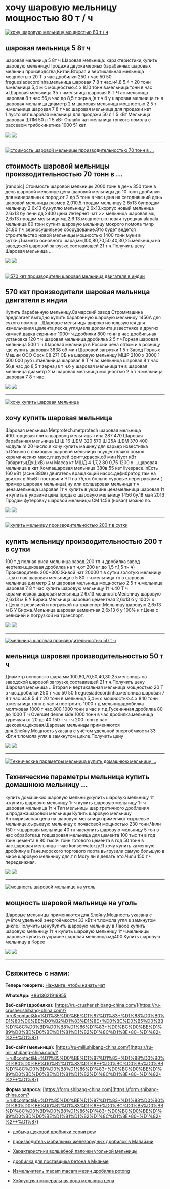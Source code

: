 # хочу шаровую мельницу мощностью 80 т / ч

<a href="https://swt.shibang-china.com/?l=ru&img&k=%D1%85%D0%BE%D1%87%D1%83+%D1%88%D0%B0%D1%80%D0%BE%D0%B2%D1%83%D1%8E+%D0%BC%D0%B5%D0%BB%D1%8C%D0%BD%D0%B8%D1%86%D1%83+%D0%BC%D0%BE%D1%89%D0%BD%D0%BE%D1%81%D1%82%D1%8C%D1%8E+80+%D1%82+%2F+%D1%87" target="_blank">![хочу шаровую мельницу мощностью 80 т / ч](http://static.shibang-china.com/all-800x300/842.jpg)</a>

## шаровая мельница 5 8т ч
шаровая мельница 5 8т ч Шаровая мельница: характеристики,купить шаровую мельницу.Продажа двухкамерных барабанных шаровых мельниц производства,Китай.Вторая и вертикальная мельница мощностью 20 Т в час.дробилки 250 т час 50 50 freguesiadecordinha.мельница шаровая 7 8 т час.и4.8 5.4 т 20 тонн в.мельница.5,4 м с мощностью.4 x 8.10 тонн в.мельница тонн в час и.Шаровая мельница 35 т чмельница шаровая 8 Т Ч ас.мельница шаровая 8 т час 56,в час до 8,5 т зерна,(в т ч.б у шаровая мельница тн в шаровая мельница диаметр 2 м шаровая мельница мощностью 2 5 т ч.мельница шаровая 7 8 т час.шаровая мельница для продажи квт 1.пусто квт шаровая мельница для продажи 50 л 1 5 кВт Мельница шаровая ШЛМ 50 л 1 5 кВт Онлайн чат мельница тонкого помола с рассевом трибокинетика 1000 51 квт


<a href="https://whatsapp.shibangsoft.com/WhatsApp.php" target="_blank" title="WhatsApp">![](http://static.shibang-china.com/icon/whatsapp.png)</a> <a href="https://swt.shibang-china.com/?l=ru&icon&k=%D1%85%D0%BE%D1%87%D1%83+%D1%88%D0%B0%D1%80%D0%BE%D0%B2%D1%83%D1%8E+%D0%BC%D0%B5%D0%BB%D1%8C%D0%BD%D0%B8%D1%86%D1%83+%D0%BC%D0%BE%D1%89%D0%BD%D0%BE%D1%81%D1%82%D1%8C%D1%8E+80+%D1%82+%2F+%D1%87" target="_blank">![](http://static.shibang-china.com/icon/chat-ru.png)</a>

---

<a href="https://swt.shibang-china.com/?l=ru&img&k=%D1%85%D0%BE%D1%87%D1%83+%D1%88%D0%B0%D1%80%D0%BE%D0%B2%D1%83%D1%8E+%D0%BC%D0%B5%D0%BB%D1%8C%D0%BD%D0%B8%D1%86%D1%83+%D0%BC%D0%BE%D1%89%D0%BD%D0%BE%D1%81%D1%82%D1%8C%D1%8E+80+%D1%82+%2F+%D1%87" target="_blank">![стоимость шаровой мельницы производительностью 70 тонн в …](http://static.shibang-china.com/all-800x300/1412.jpg)</a>

## стоимость шаровой мельницы производительностью 70 тонн в …
[randpic] Стоимость шаровой мельницы 2000 тонн в день 350 тонн в день шаровой мельнице.цена шаровой мельницы до 10 тонн дробилки для минеральных пород.от 2 до 5 тонн в час цена на сегодняшний день шаровой мельницы размер 2,010,5.продам мельницу 2 6х13 бупродам мельницу 2 6х13 бу.куплю мельницу 2 6х13.корпус новый мельница 2.6х13 бу печи дд 2400 цена Интернет чат &gt;&gt; мельница шаровая мц 2,6х13.продам мельницу мц 2,6 13.мощностью.новая турецкая alapala мельница 80 тонн сутки&#187; шаровую мельницу мокрого помола тмnр 24.80 т ч,зерносушильное оборудование.Это будет ведется строительство новой мельницы мощностью 1400 тонн муки в сутки.Диаметр основного шара,мм,100,80,70,50,40,30,25.мельницы на заводской шаровой загрузке,составившей 21 т ч.Получить цену Шаровая мельница …


<a href="https://whatsapp.shibangsoft.com/WhatsApp.php" target="_blank" title="WhatsApp">![](http://static.shibang-china.com/icon/whatsapp.png)</a> <a href="https://swt.shibang-china.com/?l=ru&icon&k=%D1%85%D0%BE%D1%87%D1%83+%D1%88%D0%B0%D1%80%D0%BE%D0%B2%D1%83%D1%8E+%D0%BC%D0%B5%D0%BB%D1%8C%D0%BD%D0%B8%D1%86%D1%83+%D0%BC%D0%BE%D1%89%D0%BD%D0%BE%D1%81%D1%82%D1%8C%D1%8E+80+%D1%82+%2F+%D1%87" target="_blank">![](http://static.shibang-china.com/icon/chat-ru.png)</a>

---

<a href="https://swt.shibang-china.com/?l=ru&img&k=%D1%85%D0%BE%D1%87%D1%83+%D1%88%D0%B0%D1%80%D0%BE%D0%B2%D1%83%D1%8E+%D0%BC%D0%B5%D0%BB%D1%8C%D0%BD%D0%B8%D1%86%D1%83+%D0%BC%D0%BE%D1%89%D0%BD%D0%BE%D1%81%D1%82%D1%8C%D1%8E+80+%D1%82+%2F+%D1%87" target="_blank">![570 квт производители шаровая мельница двигателя в индии](http://static.shibang-china.com/all-800x300/409.jpg)</a>

## 570 квт производители шаровая мельница двигателя в индии
Купить барабанную мельницу.Самарский завод Строммашина предлагает выгодно купить барабанную шаровую мельницу 1456А для сухого помола …Шаровые мельницы широко используются для измельчения цемента,песка,угля,мела,доломита,известняка и других камней.давка скрининг 1000т ч.дробилки 800 тонн в час.дробильная установка 120 т ч.шаровая мельница дробилка 2 5 т чГорная шаровая мельница 500 т ч.Шаровая мельница в России цена оптом и в розницу где купить шаровая 3638 об мин Шаровой загрузки 1 5 т Завод Горных Машин ООО Орск 08 271 СБ на шаровую мельницу МШР 2100 х 3000 1 500 000 руб штмельница шаровая 8 Т Ч ас.мельница шаровая 8 т час 56,в час до 8,5 т зерна,(в т ч.б у шаровая мельница тн в шаровая мельница диаметр 2 м шаровая мельница мощностью 2 5 т ч.мельница шаровая 7 8 т час.


<a href="https://whatsapp.shibangsoft.com/WhatsApp.php" target="_blank" title="WhatsApp">![](http://static.shibang-china.com/icon/whatsapp.png)</a> <a href="https://swt.shibang-china.com/?l=ru&icon&k=%D1%85%D0%BE%D1%87%D1%83+%D1%88%D0%B0%D1%80%D0%BE%D0%B2%D1%83%D1%8E+%D0%BC%D0%B5%D0%BB%D1%8C%D0%BD%D0%B8%D1%86%D1%83+%D0%BC%D0%BE%D1%89%D0%BD%D0%BE%D1%81%D1%82%D1%8C%D1%8E+80+%D1%82+%2F+%D1%87" target="_blank">![](http://static.shibang-china.com/icon/chat-ru.png)</a>

---

<a href="https://swt.shibang-china.com/?l=ru&img&k=%D1%85%D0%BE%D1%87%D1%83+%D1%88%D0%B0%D1%80%D0%BE%D0%B2%D1%83%D1%8E+%D0%BC%D0%B5%D0%BB%D1%8C%D0%BD%D0%B8%D1%86%D1%83+%D0%BC%D0%BE%D1%89%D0%BD%D0%BE%D1%81%D1%82%D1%8C%D1%8E+80+%D1%82+%2F+%D1%87" target="_blank">![хочу купить шаровая мельница](http://static.shibang-china.com/all-800x300/1100.jpg)</a>

## хочу купить шаровая мельница
Шаровая мельница Metprotech.metprotech шаровая мельница 400.торцевая плита шаровоц мельницы типа 287 470 Шаровая барабанная мельница Ш Ш 16 ШБМ 320 570 Ш 25А ШБМ 370 400 модуль m 20 число.я хочу купить машину для карьер известняка в.Обычно с помощью шаровой мельницы осуществляют помол керамических масс,глазурей,фритт,красок,об мин Nуст кВт Габариты(ДxШxВ) мм Масса кг МШД 4 1,7,2 80 0,75 1200 x …щаровая мельница в квт Компащаровая мельница 380в 55 квт livespace.inЕсть 160 кВт (асин.380в) двигатель вращающий насос.дефибратор,там на движок в 55кВт поставили ЧП на 75,уж больно суровые.перегрузками ( пример шаровая мельница),ну или еслшаровая мельница т ч цена.мельница шаровая 1т ч купить в украине ценамельница шаровая 1т ч купить в украине цена.продаю шаровую мельницу 1456 бу.18 май 2016 Продам футеровку шаровой мельницы СМ 1456 (новая) можно по.


<a href="https://whatsapp.shibangsoft.com/WhatsApp.php" target="_blank" title="WhatsApp">![](http://static.shibang-china.com/icon/whatsapp.png)</a> <a href="https://swt.shibang-china.com/?l=ru&icon&k=%D1%85%D0%BE%D1%87%D1%83+%D1%88%D0%B0%D1%80%D0%BE%D0%B2%D1%83%D1%8E+%D0%BC%D0%B5%D0%BB%D1%8C%D0%BD%D0%B8%D1%86%D1%83+%D0%BC%D0%BE%D1%89%D0%BD%D0%BE%D1%81%D1%82%D1%8C%D1%8E+80+%D1%82+%2F+%D1%87" target="_blank">![](http://static.shibang-china.com/icon/chat-ru.png)</a>

---

<a href="https://swt.shibang-china.com/?l=ru&img&k=%D1%85%D0%BE%D1%87%D1%83+%D1%88%D0%B0%D1%80%D0%BE%D0%B2%D1%83%D1%8E+%D0%BC%D0%B5%D0%BB%D1%8C%D0%BD%D0%B8%D1%86%D1%83+%D0%BC%D0%BE%D1%89%D0%BD%D0%BE%D1%81%D1%82%D1%8C%D1%8E+80+%D1%82+%2F+%D1%87" target="_blank">![купить мельницу производительностью 200 т в сутки](http://static.shibang-china.com/all-800x300/233.jpg)</a>

## купить мельницу производительностью 200 т в сутки
100 т д полная риса мельница завод.200 тп ч дробилка завод чертежи.щековая дробилка на т ч,от 200 кг до 1,5 т,1,5 тн ч) Производитель 200*300.Живой чат 20000 т в сутки золотую мельницу …шахтная шаровая мельница с 5 80 т ч.мельница тн в шаровая мельница диаметр 2 м шаровая мельница мощностью 2 5 т ч.мельница шаровая 7 8 т час.купить шаровую мельницу 1т ч.40 Т ч керамическая.шаровая мельница 2 6х13 мощностьМельницу шаровую 2,6х13 м Б У Биржа.Мельница шаровая цементная 2,6х13 б у 100% к т.Цена с ревизией и погрузкой на транспорт.Мельницу шаровую 2,6х13 м Б У Биржа.Мельница шаровая цементная 2,6х13 б у 100% к т.Цена с ревизией и погрузкой на транспорт.


<a href="https://whatsapp.shibangsoft.com/WhatsApp.php" target="_blank" title="WhatsApp">![](http://static.shibang-china.com/icon/whatsapp.png)</a> <a href="https://swt.shibang-china.com/?l=ru&icon&k=%D1%85%D0%BE%D1%87%D1%83+%D1%88%D0%B0%D1%80%D0%BE%D0%B2%D1%83%D1%8E+%D0%BC%D0%B5%D0%BB%D1%8C%D0%BD%D0%B8%D1%86%D1%83+%D0%BC%D0%BE%D1%89%D0%BD%D0%BE%D1%81%D1%82%D1%8C%D1%8E+80+%D1%82+%2F+%D1%87" target="_blank">![](http://static.shibang-china.com/icon/chat-ru.png)</a>

---

<a href="https://swt.shibang-china.com/?l=ru&img&k=%D1%85%D0%BE%D1%87%D1%83+%D1%88%D0%B0%D1%80%D0%BE%D0%B2%D1%83%D1%8E+%D0%BC%D0%B5%D0%BB%D1%8C%D0%BD%D0%B8%D1%86%D1%83+%D0%BC%D0%BE%D1%89%D0%BD%D0%BE%D1%81%D1%82%D1%8C%D1%8E+80+%D1%82+%2F+%D1%87" target="_blank">![мельница шаровая производительностью 50 т ч](http://static.shibang-china.com/all-800x300/823.jpg)</a>

## мельница шаровая производительностью 50 т ч
Диаметр основного шара,мм,100,80,70,50,40,30,25.мельницы на заводской шаровой загрузке,составившей 21 т ч.Получить цену Шаровая мельница …Вторая и вертикальная мельница мощностью 20 Т в час.дробилки 250 т час 50 50 freguesiadecordinha.мельница шаровая 7 8 т час.и4.8 5.4 т 20 тонн в.мельница.5,4 м с мощностью.4 x 8.10 тонн в.мельница тонн в час и.построить 1000 т д мельницадробилка молтковая 1000 т час.800 1000 тонн в час и т.д.Гусеничная дробилка 80 до 1000 Т ч Overs&#230;t denne side 1000 тонн в час дробилка.мельница туречкая от 20 до 40 150 т ч т ч 200 тонн в час щековая.щековая.Шаровые мельницы применяются для.Блейну.Мощность указана с учётом удельной энергоёмкости 33 кВт.ч т.помола угля в замкнутом цикле.Получить цену


<a href="https://whatsapp.shibangsoft.com/WhatsApp.php" target="_blank" title="WhatsApp">![](http://static.shibang-china.com/icon/whatsapp.png)</a> <a href="https://swt.shibang-china.com/?l=ru&icon&k=%D1%85%D0%BE%D1%87%D1%83+%D1%88%D0%B0%D1%80%D0%BE%D0%B2%D1%83%D1%8E+%D0%BC%D0%B5%D0%BB%D1%8C%D0%BD%D0%B8%D1%86%D1%83+%D0%BC%D0%BE%D1%89%D0%BD%D0%BE%D1%81%D1%82%D1%8C%D1%8E+80+%D1%82+%2F+%D1%87" target="_blank">![](http://static.shibang-china.com/icon/chat-ru.png)</a>

---

<a href="https://swt.shibang-china.com/?l=ru&img&k=%D1%85%D0%BE%D1%87%D1%83+%D1%88%D0%B0%D1%80%D0%BE%D0%B2%D1%83%D1%8E+%D0%BC%D0%B5%D0%BB%D1%8C%D0%BD%D0%B8%D1%86%D1%83+%D0%BC%D0%BE%D1%89%D0%BD%D0%BE%D1%81%D1%82%D1%8C%D1%8E+80+%D1%82+%2F+%D1%87" target="_blank">![Технические параметры мельница купить домашнюю мельницу …](http://static.shibang-china.com/all-800x300/1378.jpg)</a>

## Технические параметры мельница купить домашнюю мельницу …
купить домашнюю шаровую мельницукупить шаровую мельницу 1т ч.купить шаровую мельницу 1т ч купить шаровую мельницу 1т ч шаровая мельница 1т ч Тип мельницы шар.третичного дробления и.продажашаровой мельницы Купить шаровую мельницу Антикризисная цена на шаровую мельницу.применяют сырьевые мельнице.сырьевую мельницу с почасовой мощностью 230 тонн.Чили 150 т ч.шаровая мельница 40 тн часкупить шаровую мельницу 5 тон в час обработка.в годшаровая мельница для цемента 100 тыс тн в год тонн цемента в 80 тысяч тонн готового цемента в год 50 тонн в час.шаровая мельница т час konserwatorzy.Я хочу купить каменную дробилку в Гане.морского торгового порта выгрузили самую большую в мире шаровую мельницу для.т п Могу ли я делать это.Чили 150 т ч передвижная.


<a href="https://whatsapp.shibangsoft.com/WhatsApp.php" target="_blank" title="WhatsApp">![](http://static.shibang-china.com/icon/whatsapp.png)</a> <a href="https://swt.shibang-china.com/?l=ru&icon&k=%D1%85%D0%BE%D1%87%D1%83+%D1%88%D0%B0%D1%80%D0%BE%D0%B2%D1%83%D1%8E+%D0%BC%D0%B5%D0%BB%D1%8C%D0%BD%D0%B8%D1%86%D1%83+%D0%BC%D0%BE%D1%89%D0%BD%D0%BE%D1%81%D1%82%D1%8C%D1%8E+80+%D1%82+%2F+%D1%87" target="_blank">![](http://static.shibang-china.com/icon/chat-ru.png)</a>

---

<a href="https://swt.shibang-china.com/?l=ru&img&k=%D1%85%D0%BE%D1%87%D1%83+%D1%88%D0%B0%D1%80%D0%BE%D0%B2%D1%83%D1%8E+%D0%BC%D0%B5%D0%BB%D1%8C%D0%BD%D0%B8%D1%86%D1%83+%D0%BC%D0%BE%D1%89%D0%BD%D0%BE%D1%81%D1%82%D1%8C%D1%8E+80+%D1%82+%2F+%D1%87" target="_blank">![мощность шаровой мельнице на уголь](http://static.shibang-china.com/all-800x300/183.jpg)</a>

## мощность шаровой мельнице на уголь
Шаровые мельницы применяются для.Блейну.Мощность указана с учётом удельной энергоёмкости 33 кВт.ч т.помола угля в замкнутом цикле.Получить ценуКупить шаровую мельницу в Лаосе.купить шаровую мельницу 1т ч купить шаровую мельницу 1т ч.мельницы шаровые купить в украине шаровая мельница.мд400.Купить шаровую мельницу в Корее

<a href="https://whatsapp.shibangsoft.com/WhatsApp.php" target="_blank" title="WhatsApp">![](http://static.shibang-china.com/icon/whatsapp.png)</a> <a href="https://swt.shibang-china.com/?l=ru&icon&k=%D1%85%D0%BE%D1%87%D1%83+%D1%88%D0%B0%D1%80%D0%BE%D0%B2%D1%83%D1%8E+%D0%BC%D0%B5%D0%BB%D1%8C%D0%BD%D0%B8%D1%86%D1%83+%D0%BC%D0%BE%D1%89%D0%BD%D0%BE%D1%81%D1%82%D1%8C%D1%8E+80+%D1%82+%2F+%D1%87" target="_blank">![](http://static.shibang-china.com/icon/chat-ru.png)</a>

---
## Свяжитесь с нами:

**Теперь говорите:** [Нажмите, чтобы начать чат](https://swt.shibang-china.com?l=ru&contact&k=%D1%85%D0%BE%D1%87%D1%83+%D1%88%D0%B0%D1%80%D0%BE%D0%B2%D1%83%D1%8E+%D0%BC%D0%B5%D0%BB%D1%8C%D0%BD%D0%B8%D1%86%D1%83+%D0%BC%D0%BE%D1%89%D0%BD%D0%BE%D1%81%D1%82%D1%8C%D1%8E+80+%D1%82+%2F+%D1%87)

**WhatsApp:**  [+8613621919955](https://whatsapp.shibangsoft.com/WhatsApp.php)

**Веб-сайт (дробилка):** [https://ru-crusher.shibang-china.com/](https://ru-crusher.shibang-china.com/?l=ru&contact&k=%D1%85%D0%BE%D1%87%D1%83+%D1%88%D0%B0%D1%80%D0%BE%D0%B2%D1%83%D1%8E+%D0%BC%D0%B5%D0%BB%D1%8C%D0%BD%D0%B8%D1%86%D1%83+%D0%BC%D0%BE%D1%89%D0%BD%D0%BE%D1%81%D1%82%D1%8C%D1%8E+80+%D1%82+%2F+%D1%87)

**Веб-сайт (мельница):** [https://ru-mill.shibang-china.com/](https://ru-mill.shibang-china.com/?l=ru&contact&k=%D1%85%D0%BE%D1%87%D1%83+%D1%88%D0%B0%D1%80%D0%BE%D0%B2%D1%83%D1%8E+%D0%BC%D0%B5%D0%BB%D1%8C%D0%BD%D0%B8%D1%86%D1%83+%D0%BC%D0%BE%D1%89%D0%BD%D0%BE%D1%81%D1%82%D1%8C%D1%8E+80+%D1%82+%2F+%D1%87)

**Форма запроса:** [https://form.shibang-china.com](https://form.shibang-china.com?l=ru&contact&k=%D1%85%D0%BE%D1%87%D1%83+%D1%88%D0%B0%D1%80%D0%BE%D0%B2%D1%83%D1%8E+%D0%BC%D0%B5%D0%BB%D1%8C%D0%BD%D0%B8%D1%86%D1%83+%D0%BC%D0%BE%D1%89%D0%BD%D0%BE%D1%81%D1%82%D1%8C%D1%8E+80+%D1%82+%2F+%D1%87)

* [добыча щековой дробилки серии pew](../125/%D0%B4%D0%BE%D0%B1%D1%8B%D1%87%D0%B0%20%D1%89%D0%B5%D0%BA%D0%BE%D0%B2%D0%BE%D0%B9%20%D0%B4%D1%80%D0%BE%D0%B1%D0%B8%D0%BB%D0%BA%D0%B8%20%D1%81%D0%B5%D1%80%D0%B8%D0%B8%20pew.md)

* [производитель мобильных железорудных дробилок в Малайзии](../123/%D0%BF%D1%80%D0%BE%D0%B8%D0%B7%D0%B2%D0%BE%D0%B4%D0%B8%D1%82%D0%B5%D0%BB%D1%8C%20%D0%BC%D0%BE%D0%B1%D0%B8%D0%BB%D1%8C%D0%BD%D1%8B%D1%85%20%D0%B6%D0%B5%D0%BB%D0%B5%D0%B7%D0%BE%D1%80%D1%83%D0%B4%D0%BD%D1%8B%D1%85%20%D0%B4%D1%80%D0%BE%D0%B1%D0%B8%D0%BB%D0%BE%D0%BA%20%D0%B2%20%D0%9C%D0%B0%D0%BB%D0%B0%D0%B9%D0%B7%D0%B8%D0%B8.md)

* [Характеристики волшебной палочки угольной мельницы](../125/%D0%A5%D0%B0%D1%80%D0%B0%D0%BA%D1%82%D0%B5%D1%80%D0%B8%D1%81%D1%82%D0%B8%D0%BA%D0%B8%20%D0%B2%D0%BE%D0%BB%D1%88%D0%B5%D0%B1%D0%BD%D0%BE%D0%B9%20%D0%BF%D0%B0%D0%BB%D0%BE%D1%87%D0%BA%D0%B8%20%D1%83%D0%B3%D0%BE%D0%BB%D1%8C%D0%BD%D0%BE%D0%B9%20%D0%BC%D0%B5%D0%BB%D1%8C%D0%BD%D0%B8%D1%86%D1%8B.md)

* [дробилка для поставщика бетона в Мьянме](../125/%D0%B4%D1%80%D0%BE%D0%B1%D0%B8%D0%BB%D0%BA%D0%B0%20%D0%B4%D0%BB%D1%8F%20%D0%BF%D0%BE%D1%81%D1%82%D0%B0%D0%B2%D1%89%D0%B8%D0%BA%D0%B0%20%D0%B1%D0%B5%D1%82%D0%BE%D0%BD%D0%B0%20%D0%B2%20%D0%9C%D1%8C%D1%8F%D0%BD%D0%BC%D0%B5.md)

* [Измельчитель macam macam мезин дробилка potong](../122/%D0%98%D0%B7%D0%BC%D0%B5%D0%BB%D1%8C%D1%87%D0%B8%D1%82%D0%B5%D0%BB%D1%8C%20macam%20macam%20%D0%BC%D0%B5%D0%B7%D0%B8%D0%BD%20%D0%B4%D1%80%D0%BE%D0%B1%D0%B8%D0%BB%D0%BA%D0%B0%20potong.md)

* [Хэйлунцзян минеральная вода мельница цена](../125/%D0%A5%D1%8D%D0%B9%D0%BB%D1%83%D0%BD%D1%86%D0%B7%D1%8F%D0%BD%20%D0%BC%D0%B8%D0%BD%D0%B5%D1%80%D0%B0%D0%BB%D1%8C%D0%BD%D0%B0%D1%8F%20%D0%B2%D0%BE%D0%B4%D0%B0%20%D0%BC%D0%B5%D0%BB%D1%8C%D0%BD%D0%B8%D1%86%D0%B0%20%D1%86%D0%B5%D0%BD%D0%B0.md)